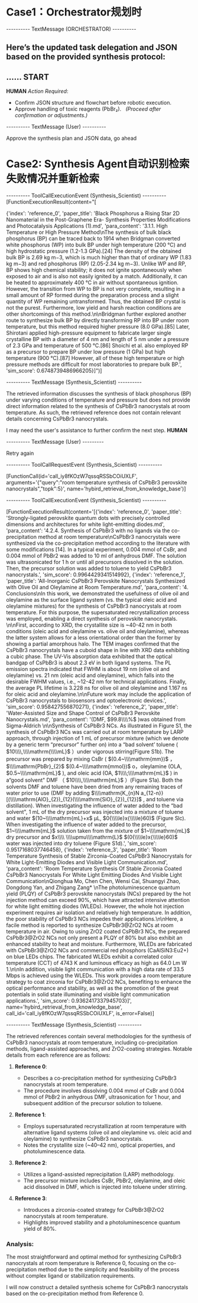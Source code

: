 # Case1：Orchestrator规划时

---------- TextMessage (ORCHESTRATOR) ----------

Here’s the updated task delegation and JSON based on the provided synthesis protocol:
 
---
......
**START** 
 
--- 
**HUMAN** 
*Action Required*: 
- Confirm JSON structure and flowchart before robotic execution. 
- Approve handling of toxic reagents (PbBr₂). 
 
*(Proceed after confirmation or adjustments.)*

---------- TextMessage (User) ----------

Approve the synthesis plan and JSON data, go ahead



# Case2: Synthesis Agent自动识别检索失败情况并重新检索
---------- ToolCallExecutionEvent (Synthesis_Scientist) ----------
[FunctionExecutionResult(content="[
   
{'index': 'reference_0', 'paper_title': 'Black Phosphorus a Rising Star 2D Nanomaterial in the Post-Graphene Era- Synthesis Properties Modifications and Photocatalysis Applications (1).md', 'para_content': '3.1.1. High Temperature or High Pressure Method\\nThe synthesis of bulk black phosphorus (BP) can be traced back to 1914 when Bridgman converted white phosphorus (WP) into bulk BP under high temperature (200 °C) and high hydrostatic pressure (1.2-1.3 GPa).[24] The density of the obtained bulk BP is 2.69 kg m−3, which is much higher than that of ordinary WP (1.83 kg m−3) and red phosphorus (RP) (2.05-2.34 kg m−3). Unlike WP and RP, BP shows high chemical stability; it does not ignite spontaneously when exposed to air and is also not easily ignited by a match. Additionally, it can be heated to approximately 400 °C in air without spontaneous ignition. However, the transition from WP to BP is not very complete, resulting in a small amount of RP formed during the preparation process and a slight quantity of WP remaining untransformed. Thus, the obtained BP crystal is not the purest. Furthermore, low yield and harsh reaction conditions are other shortcomings of this method.\\n\\nBridgman further explored another route to synthesize bulk BP by directly transforming RP into BP under room temperature, but this method required higher pressure (8.0 GPa).[85] Later, Shirotani applied high-pressure equipment to fabricate larger single crystalline BP with a diameter of 4 nm and length of 5 nm under a pressure of 2.3 GPa and temperature of 500 °C.[86] Shoichi et al. also employed RP as a precursor to prepare BP under low pressure (1 GPa) but high temperature (900 °C).[87] However, all of these high temperature or high pressure methods are difficult for most laboratories to prepare bulk BP.', 'sim_score': 0.6748739486966205}]")]

---------- TextMessage (Synthesis_Scientist) ----------

The retrieved information discusses the synthesis of black phosphorus (BP) under varying conditions of temperature and pressure but does not provide direct information related to the synthesis of CsPbBr3 nanocrystals at room temperature. As such, the retrieved reference does not contain relevant details concerning CsPbBr3 nanocrystals.

I may need the user's assistance to further confirm the next step.
**HUMAN**

---------- TextMessage (User) ---------

Retry again

---------- ToolCallRequestEvent (Synthesis_Scientist) ----------

[FunctionCall(id='call_iy8fKOzW7qssqRSSbCOiUXLF', arguments='{"query":"room temperature synthesis of CsPbBr3 perovskite nanocrystals","topk":5}', name='hybird_retrieval_from_knowledge_base')]

---------- ToolCallExecutionEvent (Synthesis_Scientist) ----------

[FunctionExecutionResult(content='[{\'index\': \'reference_0\', \'paper_title\': \'Strongly-ligated perovskite quantum dots with precisely controlled dimensions and architectures for white light-emitting diodes.md\', \'para_content\': \'4.2.4. Synthesis of CsPbBr3 with no ligands via the co-precipitation method at room temperature\\nCsPbBr3 nanocrystals were synthesized via the co-precipitation method according to the literature with some modifications [14]. In a typical experiment, 0.004 mmol of CsBr, and 0.004 mmol of PbBr2 was added to 10 ml of anhydrous DMF. The solution was ultrasonicated for 1 h or until all precursors dissolved in the solution. Then, the precursor solution was added to toluene to yield CsPbBr3 nanocrystals.\', \'sim_score\': 0.9964429341514992}, {\'index\': \'reference_1\', \'paper_title\': \'All-Inorganic CsPbBr3 Perovskite Nanocrystals Synthesized with Olive Oil and Oleylamine at Room Temperature.md\', \'para_content\': \'4. Conclusions\\nIn this work, we demonstrated the usefulness of olive oil and oleylamine as the surface ligand system (vs. the typical oleic acid and oleylamine mixtures) for the synthesis of CsPbBr3 nanocrystals at room temperature. For this purpose, the supersaturated recrystallization process was employed, enabling a direct synthesis of perovskite nanocrystals. \\n\\nFirst, according to XRD, the crystallite size is ~40-42 nm in both conditions (oleic acid and oleylamine vs. olive oil and oleylamine), whereas the latter system allows for a less orientational order than the former by showing a partial amorphous halo. The TEM images confirmed that the CsPbBr3 nanocrystals have a cuboid shape in line with XRD data exhibiting a cubic phase. The UV-Vis absorption data exhibited that the optical bandgap of CsPbBr3 is about 2.3 eV in both ligand systems. The PL emission spectra indicated that FWHM is about 19 nm (olive oil and oleylamine) vs. 21 nm (oleic acid and oleylamine), which falls into the desirable FWHM values, i.e., ~12-42 nm for technical applications. Finally, the average PL lifetime is 3.228 ns for olive oil and oleylamine and 1.167 ns for oleic acid and oleylamine.\\n\\nFuture work may include the application of CsPbBr3 nanocrystals to biosensors and optoelectronic devices.\', \'sim_score\': 0.958427556870271}, {\'index\': \'reference_2\', \'paper_title\': \'Water-Assisted Size and Shape Control of CsPbBr3 Perovskite Nanocrystals.md\', \'para_content\': \'(DMF, $99.8\\\\%$ )was obtained from Sigma-Aldrich \\n\\nSynthesis of CsPbBr3 NCs. As illustrated in Figure S1, the synthesis of CsPbBr3 NCs was carried out at room temperature by LARP approach, through injection of 1 mL of precursor mixture (which we denote by a generic term “precursor” further on) into a “bad solvent’ toluene ( $10\\\\,\\\\mathrm{\\\\mL}$ ）under vigorous stirring(Figure S1b). The precursor was prepared by mixing CsBr ( $(0.4~\\\\mathrm{mm})$ ， $\\\\mathrm{PbBr}_{2}$ $(0.4~\\\\mathrm{mmol})$ o，oleylamine (OLA, $0.5~\\\\mathrm{mL}$ ), and oleic acid (OA, $1\\\\;\\\\mathrm{mL}$ ) in a“good solvent" DMF （ $10\\\\,\\\\mathrm{mL}$ ）(Figure S1a). Both the solvents DMF and toluene have been dried from any remaining traces of water prior to use (DMF by adding $\\\\mathrm{K_{n}N a_{12-n}}[(\\\\mathrm{AlO}_{2})_{12}(\\\\mathrm{SiO}_{2})_{12}]$ , and toluene via distillation). When investigating the influence of water added to the “bad solvent", 1 mL of the dry precursor was injected into a mixture of toluene and water $(10~\\\\mathrm{mL}+x$ μL, $0{\\\\le}x{\\\\le}60)$ (Figure Slc). When investigating the influence of water added to the precursor, $1~\\\\mathrm{mL}$ solution taken from the mixture of $1~\\\\mathrm{mL}$ dry precursor and $x\\\\ \\\\upmu\\\\mathrm{L}$ $(0{\\\\le}x{\\\\le}60)$ water was injected into dry toluene (Figure S1d).\', \'sim_score\': 0.9517168037746458}, {\'index\': \'reference_3\', \'paper_title\': \'Room Temperature Synthesis of Stable Zirconia-Coated CsPbBr3 Nanocrystals for White Light-Emitting Diodes and Visible Light Communication.md\', \'para_content\': \'Room Temperature Synthesis Of Stable Zirconia Coated CsPbBr3 Nanocrystals For White Light Emitting Diodes And Visible Light Communication\\nQionghua Mo, Chen Chen, Wensi Cai, Shuangyi Zhao, Dongdong Yan, and Zhigang Zang* \\nThe photoluminescence quantum yield (PLQY) of CsPbBr3 perovskite nanocrystals (NCs) prepared by the hot injection method can exceed 90%, which have attracted intensive attention for white light emitting diodes (WLEDs). However, the whole hot injection experiment requires air isolation and relatively high temperature. In addition, the poor stability of CsPbBr3 NCs impedes their applications.\\n\\nHere, a facile method is reported to synthesize CsPbBr3@ZrO2 NCs at room temperature in air. Owing to using ZrO2 coated CsPbBr3 NCs, the prepared CsPbBr3@ZrO2 NCs not only present a PLQY of 80% but also exhibit an enhanced stability to heat and moisture. Furthermore, WLEDs are fabricated with CsPbBr3@ZrO2 NCs and commercial red phosphors (CaAlSiN3:Eu2+) on blue LEDs chips. The fabricated WLEDs exhibit a correlated color temperature (CCT) of 4743 K and luminous efficacy as high as 64.0 Lm W 1.\\n\\nIn addition, visible light communication with a high data rate of 33.5 Mbps is achieved using the WLEDs. This work provides a room temperature strategy to coat zirconia for CsPbBr3@ZrO2 NCs, benefiting to enhance the optical performance and stability, as well as the promotion of the great potentials in solid state illuminating and visible light communication applications.\', \'sim_score\': 0.9362417337945703}]', name='hybird_retrieval_from_knowledge_base', call_id='call_iy8fKOzW7qssqRSSbCOiUXLF', is_error=False)]

---------- TextMessage (Synthesis_Scientist) ----------

The retrieved references contain several methodologies for the synthesis of CsPbBr3 nanocrystals at room temperature, including co-precipitation methods, ligand-assisted approaches, and ZrO2-coating strategies. Notable details from each reference are as follows:

1. **Reference 0**:
   - Describes a co-precipitation method for synthesizing CsPbBr3 nanocrystals at room temperature.
   - The procedure involves dissolving 0.004 mmol of CsBr and 0.004 mmol of PbBr2 in anhydrous DMF, ultrasonication for 1 hour, and subsequent addition of the precursor solution to toluene.

2. **Reference 1**:
   - Employs supersaturated recrystallization at room temperature with alternative ligand systems (olive oil and oleylamine vs. oleic acid and oleylamine) to synthesize CsPbBr3 nanocrystals.
   - Notes the crystallite size (~40–42 nm), optical properties, and photoluminescence data.

3. **Reference 2**:
   - Utilizes a ligand-assisted reprecipitation (LARP) methodology.
   - The precursor mixture includes CsBr, PbBr2, oleylamine, and oleic acid dissolved in DMF, which is injected into toluene under stirring.

4. **Reference 3**:
   - Introduces a zirconia-coated strategy for CsPbBr3@ZrO2 nanocrystals at room temperature.
   - Highlights improved stability and a photoluminescence quantum yield of 80%.

### Analysis:
The most straightforward and optimal method for synthesizing CsPbBr3 nanocrystals at room temperature is Reference 0, focusing on the co-precipitation method due to the simplicity and feasibility of the process without complex ligand or stabilization requirements.

I will now construct a detailed synthesis scheme for CsPbBr3 nanocrystals based on the co-precipitation method from Reference 0.